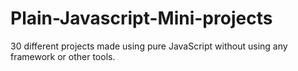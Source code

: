 # Plain-Javascript-Mini-projects
30 different projects made using pure JavaScript without using any framework or other tools.
